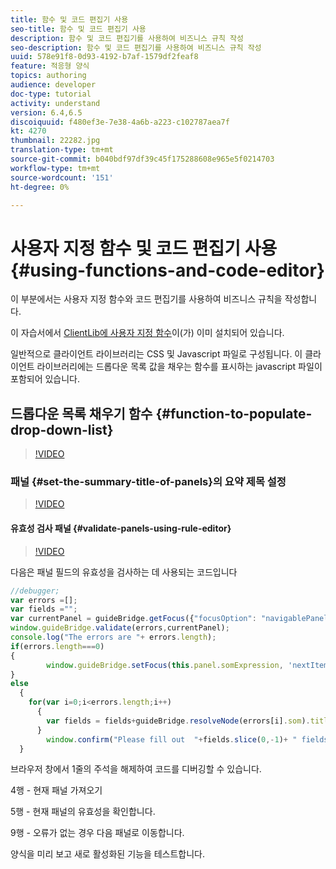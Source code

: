 ```yaml
---
title: 함수 및 코드 편집기 사용
seo-title: 함수 및 코드 편집기 사용
description: 함수 및 코드 편집기를 사용하여 비즈니스 규칙 작성
seo-description: 함수 및 코드 편집기를 사용하여 비즈니스 규칙 작성
uuid: 578e91f8-0d93-4192-b7af-1579df2feaf8
feature: 적응형 양식
topics: authoring
audience: developer
doc-type: tutorial
activity: understand
version: 6.4,6.5
discoiquuid: f480ef3e-7e38-4a6b-a223-c102787aea7f
kt: 4270
thumbnail: 22282.jpg
translation-type: tm+mt
source-git-commit: b040bdf97df39c45f175288608e965e5f0214703
workflow-type: tm+mt
source-wordcount: '151'
ht-degree: 0%

---
```



# 사용자 지정 함수 및 코드 편집기 사용 {#using-functions-and-code-editor}

이 부분에서는 사용자 지정 함수와 코드 편집기를 사용하여 비즈니스 규칙을 작성합니다.

이 자습서에서 [ClientLib에 사용자 지정 함수](assets/client-libs-and-logo.zip)이(가) 이미 설치되어 있습니다.

일반적으로 클라이언트 라이브러리는 CSS 및 Javascript 파일로 구성됩니다. 이 클라이언트 라이브러리에는 드롭다운 목록 값을 채우는 함수를 표시하는 javascript 파일이 포함되어 있습니다.


## 드롭다운 목록 채우기 함수 {#function-to-populate-drop-down-list}

>[!VIDEO](https://video.tv.adobe.com/v/22282?quality=9&learn=on)

### 패널 {#set-the-summary-title-of-panels}의 요약 제목 설정

>[!VIDEO](https://video.tv.adobe.com/v/28387?quality=9&learn=on)

#### 유효성 검사 패널 {#validate-panels-using-rule-editor}

>[!VIDEO](https://video.tv.adobe.com/v/28409?quality=9&learn=on)

다음은 패널 필드의 유효성을 검사하는 데 사용되는 코드입니다

```javascript
//debugger;
var errors =[];
var fields ="";
var currentPanel = guideBridge.getFocus({"focusOption": "navigablePanel"});
window.guideBridge.validate(errors,currentPanel);
console.log("The errors are "+ errors.length);
if(errors.length===0)
{
        window.guideBridge.setFocus(this.panel.somExpression, 'nextItem', true);
}
else
  {
    for(var i=0;i<errors.length;i++)
      {
        var fields = fields+guideBridge.resolveNode(errors[i].som).title+" , ";
      }
        window.confirm("Please fill out  "+fields.slice(0,-1)+ " fields");
  }
```

브라우저 창에서 1줄의 주석을 해제하여 코드를 디버깅할 수 있습니다.

4행 - 현재 패널 가져오기

5행 - 현재 패널의 유효성을 확인합니다.

9행 - 오류가 없는 경우 다음 패널로 이동합니다.

양식을 미리 보고 새로 활성화된 기능을 테스트합니다.
